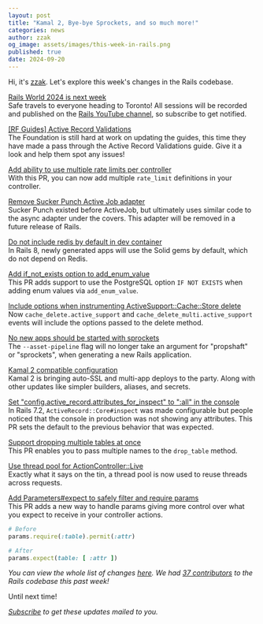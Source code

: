 ```yaml
---
layout: post
title: "Kamal 2, Bye-bye Sprockets, and so much more!"
categories: news
author: zzak
og_image: assets/images/this-week-in-rails.png
published: true
date: 2024-09-20
---
```



Hi, it's [zzak](https://github.com/zzak). Let's explore this week's changes in the Rails codebase.

[Rails World 2024 is next week](https://www.youtube.com/watch?v=iIPHzr64c1U)  
Safe travels to everyone heading to Toronto! All sessions will be recorded and published on the [Rails YouTube channel](https://www.youtube.com/@railsofficial), so subscribe to get notified.  

[[RF Guides] Active Record Validations](https://github.com/rails/rails/pull/52951)  
The Foundation is still hard at work on updating the guides, this time they have made a pass through the Active Record Validations guide.
Give it a look and help them spot any issues!  

[Add ability to use multiple rate limits per controller](https://github.com/rails/rails/pull/52960)  
With this PR, you can now add multiple `rate_limit` definitions in your controller.  

[Remove Sucker Punch Active Job adapter](https://github.com/rails/rails/pull/52935)  
Sucker Punch existed before ActiveJob, but ultimately uses similar code to the async adapter under the covers.
This adapter will be removed in a future release of Rails.  

[Do not include redis by default in dev container](https://github.com/rails/rails/pull/52934)  
In Rails 8, newly generated apps will use the Solid gems by default, which do not depend on Redis.  

[Add if_not_exists option to add_enum_value](https://github.com/rails/rails/pull/52916)  
This PR adds support to use the PostgreSQL option `IF NOT EXISTS` when adding enum values via `add_enum_value`.  

[Include options when instrumenting ActiveSupport::Cache::Store delete](https://github.com/rails/rails/pull/52912)  
Now `cache_delete.active_support` and `cache_delete_multi.active_support` events will include the options passed to the delete method.  

[No new apps should be started with sprockets](https://github.com/rails/rails/pull/52887)  
The `--asset-pipeline` flag will no longer take an argument for "propshaft" or "sprockets", when generating a new Rails application.

[Kamal 2 compatible configuration](https://github.com/rails/rails/pull/52883)  
Kamal 2 is bringing auto-SSL and multi-app deploys to the party.
Along with other updates like simpler builders, aliases, and secrets.  

[Set "config.active_record.attributes_for_inspect" to ":all" in the console](https://github.com/rails/rails/pull/52801)  
In Rails 7.2, `ActiveRecord::Core#inspect` was made configurable but people noticed that the console in production was not showing any attributes.
This PR sets the default to the previous behavior that was expected.  

[Support dropping multiple tables at once](https://github.com/rails/rails/pull/52773)  
This PR enables you to pass multiple names to the `drop_table` method.  

[Use thread pool for ActionController::Live](https://github.com/rails/rails/pull/52731)  
Exactly what it says on the tin, a thread pool is now used to reuse threads across requests.  

[Add Parameters#expect to safely filter and require params](https://github.com/rails/rails/pull/51674)  
This PR adds a new way to handle params giving more control over what you expect to receive in your controller actions.
```ruby
# Before
params.require(:table).permit(:attr)

# After
params.expect(table: [ :attr ])
```


_You can view the whole list of changes [here](https://github.com/rails/rails/compare/@%7B2024-09-13%7D...main@%7B2024-09-20%7D)._
_We had [37 contributors](https://contributors.rubyonrails.org/contributors/in-time-window/20240913-20240920) to the Rails codebase this past week!_

Until next time!

_[Subscribe](https://world.hey.com/this.week.in.rails) to get these updates mailed to you._
